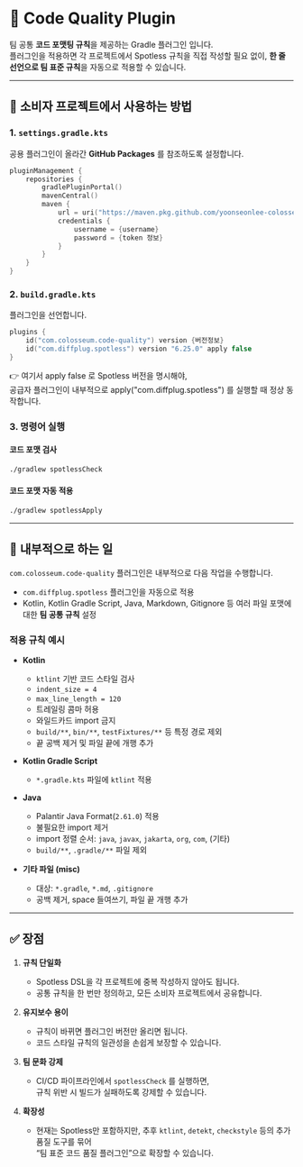 # 📘 Code Quality Plugin

팀 공통 **코드 포맷팅 규칙**을 제공하는 Gradle 플러그인 입니다.  
플러그인을 적용하면 각 프로젝트에서 Spotless 규칙을 직접 작성할 필요 없이, **한 줄 선언으로 팀 표준 규칙**을 자동으로 적용할 수 있습니다.

---

## 🔧 소비자 프로젝트에서 사용하는 방법

### 1. `settings.gradle.kts`

공용 플러그인이 올라간 **GitHub Packages** 를 참조하도록 설정합니다.

```kotlin
pluginManagement {
    repositories {
        gradlePluginPortal()
        mavenCentral()
        maven {
            url = uri("https://maven.pkg.github.com/yoonseonlee-colosseum/colosseum-libs")
            credentials {
                username = {username}
                password = {token 정보}
            }
        }
    }
}
```

### 2. `build.gradle.kts`

플러그인을 선언합니다.

```kotlin
plugins {
    id("com.colosseum.code-quality") version {버전정보}
    id("com.diffplug.spotless") version "6.25.0" apply false
}
```
👉 여기서 apply false 로 Spotless 버전을 명시해야,   
공급자 플러그인이 내부적으로 apply("com.diffplug.spotless") 를 실행할 때 정상 동작합니다.

### 3. 명령어 실행

#### 코드 포맷 검사

```bash
./gradlew spotlessCheck
```

#### 코드 포맷 자동 적용

```bash
./gradlew spotlessApply
```

---

## 📝 내부적으로 하는 일

`com.colosseum.code-quality` 플러그인은 내부적으로 다음 작업을 수행합니다.

- `com.diffplug.spotless` 플러그인을 자동으로 적용
- Kotlin, Kotlin Gradle Script, Java, Markdown, Gitignore 등 여러 파일 포맷에 대한 **팀 공통 규칙** 설정

### 적용 규칙 예시

- **Kotlin**
    - `ktlint` 기반 코드 스타일 검사
    - `indent_size = 4`
    - `max_line_length = 120`
    - 트레일링 콤마 허용
    - 와일드카드 import 금지
    - `build/**`, `bin/**`, `testFixtures/**` 등 특정 경로 제외
    - 끝 공백 제거 및 파일 끝에 개행 추가

- **Kotlin Gradle Script**
    - `*.gradle.kts` 파일에 `ktlint` 적용

- **Java**
    - Palantir Java Format(`2.61.0`) 적용
    - 불필요한 import 제거
    - import 정렬 순서: `java`, `javax`, `jakarta`, `org`, `com`, (기타)
    - `build/**`, `.gradle/**` 파일 제외

- **기타 파일 (misc)**
    - 대상: `*.gradle`, `*.md`, `.gitignore`
    - 공백 제거, space 들여쓰기, 파일 끝 개행 추가

---

## ✅ 장점

1. **규칙 단일화**
    - Spotless DSL을 각 프로젝트에 중복 작성하지 않아도 됩니다.
    - 공통 규칙을 한 번만 정의하고, 모든 소비자 프로젝트에서 공유합니다.

2. **유지보수 용이**
    - 규칙이 바뀌면 플러그인 버전만 올리면 됩니다.
    - 코드 스타일 규칙의 일관성을 손쉽게 보장할 수 있습니다.

3. **팀 문화 강제**
    - CI/CD 파이프라인에서 `spotlessCheck` 를 실행하면,  
      규칙 위반 시 빌드가 실패하도록 강제할 수 있습니다.

4. **확장성**
    - 현재는 Spotless만 포함하지만, 추후 `ktlint`, `detekt`, `checkstyle` 등의 추가 품질 도구를 묶어  
      “팀 표준 코드 품질 플러그인”으로 확장할 수 있습니다.

